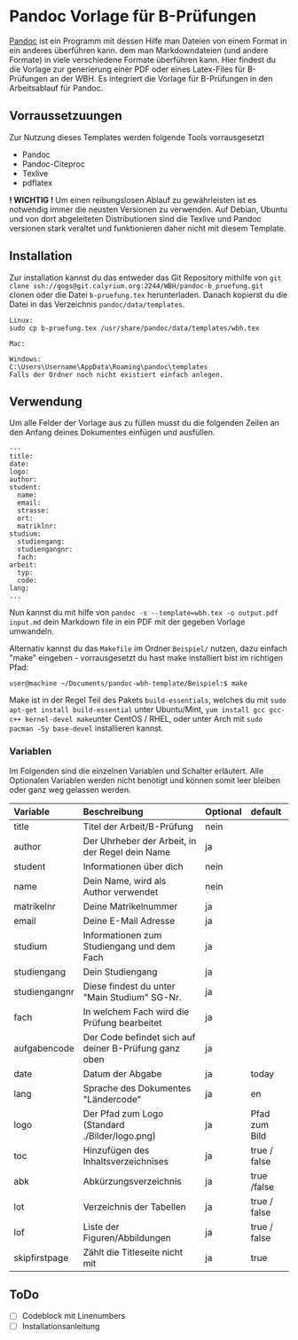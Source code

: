 # Pandoc Vorlage für B-Prüfungen

[Pandoc](https://pandoc.org) ist ein Programm mit dessen Hilfe man Dateien von einem Format in ein anderes überführen kann. dem man Markdowndateien (und andere Formate) in viele verschiedene Formate überführen kann.
Hier findest du die Vorlage zur generierung einer PDF oder eines Latex-Files für B-Prüfungen an der WBH. Es integriert die Vorlage für B-Prüfungen in den Arbeitsablauf für Pandoc.

## Vorraussetzuungen
Zur Nutzung dieses Templates werden folgende Tools vorrausgesetzt

- Pandoc
- Pandoc-Citeproc
- Texlive
- pdflatex

**! WICHTIG !** Um einen reibungslosen Ablauf zu gewährleisten ist es notwendig immer die neusten Versionen zu verwenden. Auf Debian, Ubuntu und von dort abgeleiteten Distributionen sind die Texlive und Pandoc versionen stark veraltet und funktionieren daher nicht mit diesem Template.

## Installation

Zur installation kannst du das entweder das Git Repository mithilfe von `git clone ssh://gogs@git.calyrium.org:2244/WBH/pandoc-b_pruefung.git` clonen oder die Datei `b-pruefung.tex` herunterladen. Danach kopierst du die Datei in das Verzeichnis `pandoc/data/templates`.

```
Linux:
sudo cp b-pruefung.tex /usr/share/pandoc/data/templates/wbh.tex

Mac:

Windows:
C:\Users\Username\AppData\Roaming\pandoc\templates
Falls der Ordner noch nicht existiert einfach anlegen.

```


## Verwendung

Um alle Felder der Vorlage aus zu füllen musst du die folgenden Zeilen an den Anfang deines Dokumentes einfügen und ausfüllen.

```
---
title:
date:
logo:
author:
student:
  name:
  email:
  strasse:
  ort:
  matriklnr:
studium:
  studiengang:
  studiengangnr:
  fach:
arbeit:
  typ:
  code:
lang:
...
```

Nun kannst du mit hilfe von `pandoc -s --template=wbh.tex -o output.pdf input.md` dein Markdown file in ein PDF mit der gegeben Vorlage umwandeln.

Alternativ kannst du das `Makefile` im Ordner `Beispiel/` nutzen, dazu einfach "make" eingeben - vorrausgesetzt du hast make installiert bist im richtigen Pfad:

`user@machine ~/Documents/pandoc-wbh-template/Beispiel:$ make`

Make ist in der Regel Teil des Pakets `build-essentials`, welches du mit  `sudo apt-get install build-essential` unter Ubuntu/Mint, `yum install gcc gcc-c++ kernel-devel make`unter CentOS / RHEL, oder unter Arch mit `sudo pacman -Sy base-devel` installieren kannst.

### Variablen

Im Folgenden sind die einzelnen Variablen und Schalter erläutert. Alle Optionalen Variablen werden nicht benötigt und können somit leer bleiben oder ganz weg gelassen werden.

|   Variable    |                     Beschreibung                      | Optional |    default    |
|:------------- |:----------------------------------------------------- |:-------- |:------------- |
| title         | Titel der Arbeit/B-Prüfung                            | nein     |               |
| author        | Der Uhrheber der Arbeit, in der Regel dein Name       | ja       |               |
| student       | Informationen über dich                               | nein     |               |
| name          | Dein Name, wird als Author verwendet                  | nein     |               |
| matrikelnr    | Deine Matrikelnummer                                  | ja       |               |
| email         | Deine E-Mail Adresse                                  | ja       |               |
| studium       | Informationen zum Studiengang und dem Fach            | ja       |               |
| studiengang   | Dein Studiengang                                      | ja       |               |
| studiengangnr | Diese findest du unter "Main Studium" SG-Nr.          | ja       |               |
| fach          | In welchem Fach wird die Prüfung bearbeitet           | ja       |               |
| aufgabencode  | Der Code befindet sich auf deiner B-Prüfung ganz oben | ja       |               |
| date          | Datum der Abgabe                                      | ja       | today         |
| lang          | Sprache des Dokumentes "Ländercode"                   | ja       | en            |
| logo          | Der Pfad zum Logo (Standard ./Bilder/logo.png)        | ja       | Pfad zum Bild |
| toc           | Hinzufügen des Inhaltsverzeichnises                   | ja       | true / false  |
| abk           | Abkürzungsverzeichnis                                 | ja       | true /false   |
| lot           | Verzeichnis der Tabellen                              | ja       | true / false  |
| lof           | Liste der Figuren/Abbildungen                         | ja       | true / false  |
| skipfirstpage | Zählt die Titleseite nicht mit                        | ja       | true          |

## ToDo

- [ ] Codeblock mit Linenumbers
- [ ] Installationsanleitung

